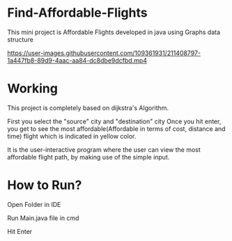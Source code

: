 # Find-Affordable-Flights
This mini project is Affordable Flights developed in java using Graphs data structure


https://user-images.githubusercontent.com/109361931/211408797-1a447fb8-89d9-4aac-aa84-dc8dbe9dcfbd.mp4

# Working
This project is completely based on dijkstra's Algorithm.

First you select the "source" city and "destination" city 
Once you hit enter, you get to see the most affordable(Affordable in terms of cost, distance and time) flight which is indicated in yellow color.

It is the user-interactive program where the user can view the most affordable flight path, by making use of the simple input.

# How to Run?
Open Folder in IDE

Run Main.java file in cmd

Hit Enter

